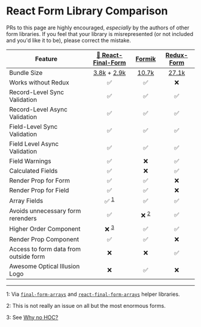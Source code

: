 # React Form Library Comparison

PRs to this page are highly encouraged, _especially_ by the authors of other
form libraries. If you feel that your library is misrepresented (or not included
and you'd like it to be), please correct the mistake.

| Feature                               |              [🏁 React-Final-Form](https://github.com/final-form/react-final-form#-react-final-form)              |  [Formik](https://github.com/jaredpalmer/formik)  |  [Redux-Form](https://github.com/erikras/redux-form)  |
| ------------------------------------- | :---------------------------------------------------------------------------------------------------------------: | :-----------------------------------------------: | :---------------------------------------------------: |
| Bundle Size                           | [3.8k](https://bundlephobia.com/result?p=final-form) + [2.9k](https://bundlephobia.com/result?p=react-final-form) | [10.7k](https://bundlephobia.com/result?p=formik) | [27.1k](https://bundlephobia.com/result?p=redux-form) |
| Works without Redux                   |                                                        ✅                                                         |                        ✅                         |                          ❌                           |
| Record-Level Sync Validation          |                                                        ✅                                                         |                        ✅                         |                          ✅                           |
| Record-Level Async Validation         |                                                        ✅                                                         |                        ✅                         |                          ✅                           |
| Field-Level Sync Validation           |                                                        ✅                                                         |                        ✅                         |                          ✅                           |
| Field Level Async Validation          |                                                        ✅                                                         |                        ✅                         |                          ✅                           |
| Field Warnings                        |                                                        ✅                                                         |                        ❌                         |                          ✅                           |
| Calculated Fields                     |                                                        ✅                                                         |                        ❌                         |                          ✅                           |
| Render Prop for Form                  |                                                        ✅                                                         |                        ✅                         |                          ❌                           |
| Render Prop for Field                 |                                                        ✅                                                         |                        ✅                         |                          ❌                           |
| Array Fields                          |                                              ✅ <sup>[1](#footnote1)                                              |                        ✅                         |                          ✅                           |
| Avoids unnecessary form rerenders     |                                                        ✅                                                         |           ❌ <sup>[2](#footnote2)</sup>           |                          ✅                           |
| Higher Order Component                |                                           ❌ <sup>[3](#footnote3)</sup>                                           |                        ✅                         |                          ✅                           |
| Render Prop Component                 |                                                        ✅                                                         |                        ✅                         |                          ❌                           |
| Access to form data from outside form |                                                        ❌                                                         |                        ❌                         |                          ✅                           |
| Awesome Optical Illusion Logo         |                                                        ❌                                                         |                        ✅                         |                          ❌                           |

---

<a name="footnote1">1</a>: Via
[`final-form-arrays`](https://github.com/final-form/final-form-arrays) and
[`react-final-form-arrays`](https://github.com/final-form/react-final-form-arrays)
helper libraries.

<a name="footnote2">2</a>: This is not really an issue on all but the most
enormous forms.

<a name="footnote3">3</a>: See [Why no HOC?](faq.md#why-no-hoc)
